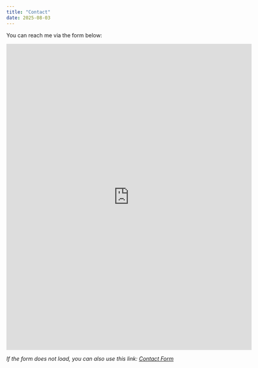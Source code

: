 ```yaml
---
title: "Contact"
date: 2025-08-03
---
```


You can reach me via the form below:

<iframe src="https://docs.google.com/forms/d/e/1FAIpQLSd6Qw7QwQwQwQwQwQwQwQwQwQwQwQwQwQwQwQwQwQwQwQw/viewform?embedded=true" width="640" height="800" frameborder="0" marginheight="0" marginwidth="0">Loading…</iframe>

_If the form does not load, you can also use this link: [Contact Form](https://forms.gle/521WeymwPXuX63M26)_
